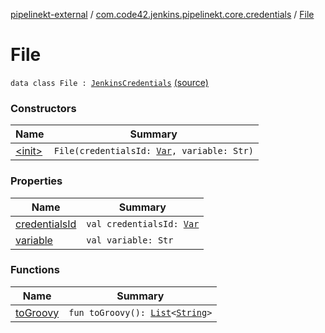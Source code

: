 [pipelinekt-external](../../index.md) / [com.code42.jenkins.pipelinekt.core.credentials](../index.md) / [File](./index.md)

# File

`data class File : `[`JenkinsCredentials`](../-jenkins-credentials/index.md) [(source)](https://github.com/code42/pipelinekt/tree/master/core/src/main/kotlin/com/code42/jenkins/pipelinekt/core/credentials/File.kt#L5)

### Constructors

| Name | Summary |
|---|---|
| [&lt;init&gt;](-init-.md) | `File(credentialsId: `[`Var`](../../com.code42.jenkins.pipelinekt.core.vars/-var/index.md)`, variable: Str)` |

### Properties

| Name | Summary |
|---|---|
| [credentialsId](credentials-id.md) | `val credentialsId: `[`Var`](../../com.code42.jenkins.pipelinekt.core.vars/-var/index.md) |
| [variable](variable.md) | `val variable: Str` |

### Functions

| Name | Summary |
|---|---|
| [toGroovy](to-groovy.md) | `fun toGroovy(): `[`List`](https://kotlinlang.org/api/latest/jvm/stdlib/kotlin.collections/-list/index.html)`<`[`String`](https://kotlinlang.org/api/latest/jvm/stdlib/kotlin/-string/index.html)`>` |
